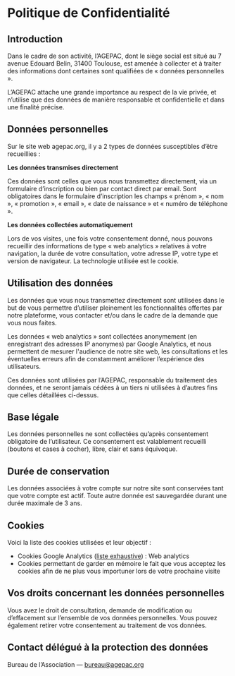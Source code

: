 # Politique de Confidentialité

## Introduction
Dans le cadre de son activité, l’AGEPAC, dont le siège social est situé au 7 avenue Edouard Belin, 31400 Toulouse, est amenée à collecter et à traiter des informations dont certaines sont qualifiées de « données personnelles ».

L’AGEPAC attache une grande importance au respect de la vie privée, et n’utilise que des données de manière responsable et confidentielle et dans une finalité précise.

## Données personnelles
Sur le site web agepac.org, il y a 2 types de données susceptibles d’être recueillies :

**Les données transmises directement**

Ces données sont celles que vous nous transmettez directement, via un formulaire d’inscription ou bien par contact direct par email. Sont obligatoires dans le formulaire d’inscription les champs « prénom », « nom », « promotion », « email », « date de naissance » et « numéro de téléphone ».

**Les données collectées automatiquement**

Lors de vos visites, une fois votre consentement donné, nous pouvons recueillir des informations de type « web analytics » relatives à votre navigation, la durée de votre consultation, votre adresse IP, votre type et version de navigateur. La technologie utilisée est le cookie.

## Utilisation des données
Les données que vous nous transmettez directement sont utilisées dans le but de vous permettre d’utiliser pleinement les fonctionnalités offertes par notre plateforme, vous contacter et/ou dans le cadre de la demande que vous nous faites.

Les données « web analytics » sont collectées anonymement (en enregistrant des adresses IP anonymes) par Google Analytics, et nous permettent de mesurer l'audience de notre site web, les consultations et les éventuelles erreurs afin de constamment améliorer l’expérience des utilisateurs.

Ces données sont utilisées par l’AGEPAC, responsable du traitement des données, et ne seront jamais cédées à un tiers ni utilisées à d’autres fins que celles détaillées ci-dessus.

## Base légale
Les données personnelles ne sont collectées qu’après consentement obligatoire de l’utilisateur. Ce consentement est valablement recueilli (boutons et cases à cocher), libre, clair et sans équivoque.

## Durée de conservation
Les données associées à votre compte sur notre site sont conservées tant que votre compte est actif. Toute autre donnée est sauvegardée durant une durée maximale de 3 ans.

## Cookies
Voici la liste des cookies utilisées et leur objectif :

- Cookies Google Analytics ([liste exhaustive](https://developers.google.com/analytics/devguides/collection/analyticsjs/cookie-usage)) : Web analytics
- Cookies permettant de garder en mémoire le fait que vous acceptez les cookies afin de ne plus vous importuner lors de votre prochaine visite

## Vos droits concernant les données personnelles
Vous avez le droit de consultation, demande de modification ou d’effacement sur l’ensemble de vos données personnelles. Vous pouvez également retirer votre consentement au traitement de vos données.

## Contact délégué à la protection des données
Bureau de l’Association — [bureau@agepac.org](mailto:bureau@agepac.org)
